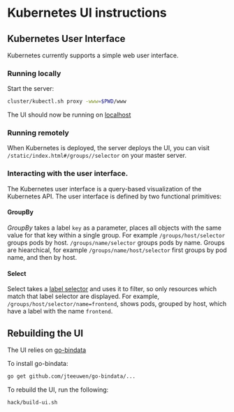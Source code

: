 # Kubernetes UI instructions

## Kubernetes User Interface
Kubernetes currently supports a simple web user interface.

### Running locally
Start the server:

```sh
cluster/kubectl.sh proxy -www=$PWD/www
```

The UI should now be running on [localhost](http://localhost:8001/static/index.html#/groups//selector)

### Running remotely
When Kubernetes is deployed, the server deploys the UI, you can visit ```/static/index.html#/groups//selector``` on your master server.


### Interacting with the user interface.

The Kubernetes user interface is a query-based visualization of the Kubernetes API.  The user interface is defined by two functional primitives:

#### GroupBy
_GroupBy_ takes a label ```key``` as a parameter, places all objects with the same value for that key within a single group. For example ```/groups/host/selector``` groups pods by host.  ```/groups/name/selector``` groups pods by name.  Groups are hiearchical, for example ```/groups/name/host/selector``` first groups by pod name, and then by host.

#### Select
Select takes a [label selector](./labels.md) and uses it to filter, so only resources which match that label selector are displayed.  For example, ```/groups/host/selector/name=frontend```, shows pods, grouped by host, which have a label with the name `frontend`.


## Rebuilding the UI
The UI relies on [go-bindata](https://github.com/jteeuwen/go-bindata)

To install go-bindata:

```sh
go get github.com/jteeuwen/go-bindata/...
```

To rebuild the UI, run the following:

```sh
hack/build-ui.sh
```
